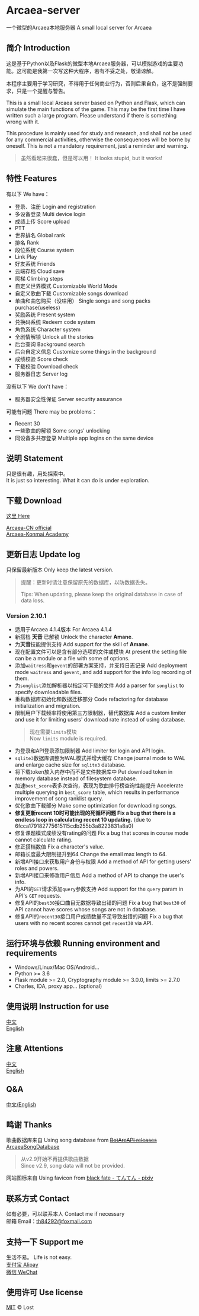 # Arcaea-server

一个微型的Arcaea本地服务器  A small local server for Arcaea

## 简介 Introduction

这是基于Python以及Flask的微型本地Arcaea服务器，可以模拟游戏的主要功能。这可能是我第一次写这种大程序，若有不妥之处，敬请谅解。  

本程序主要用于学习研究，不得用于任何商业行为，否则后果自负，这不是强制要求，只是一个提醒与警告。  

This is a small local Arcaea server based on Python and Flask, which can simulate the main functions of the game. This may be the first time I have written such a large program. Please understand if there is something wrong with it.  

This procedure is mainly used for study and research, and shall not be used for any commercial activities, otherwise the consequences will be borne by oneself. This is not a mandatory requirement, just a reminder and warning.

> 虽然看起来很蠢，但是可以用！
> It looks stupid, but it works!

## 特性 Features

有以下 We have：

- 登录、注册 Login and registration
- 多设备登录 Multi device login
- 成绩上传 Score upload
- PTT
- 世界排名 Global rank
- 排名 Rank
- 段位系统 Course system
- Link Play
- 好友系统 Friends
- 云端存档 Cloud save
- 爬梯 Climbing steps
- 自定义世界模式 Customizable World Mode
- 自定义歌曲下载 Customizable songs download
- 单曲和曲包购买（没啥用） Single songs and song packs purchase(useless)
- 奖励系统 Present system
- 兑换码系统 Redeem code system
- 角色系统 Character system
- 全剧情解锁 Unlock all the stories
- 后台查询 Background search
- 后台自定义信息 Customize some things in the background
- 成绩校验 Score check
- 下载校验 Download check
- 服务器日志 Server log

没有以下 We don't have：

- 服务器安全性保证 Server security assurance

可能有问题 There may be problems：

- Recent 30
- 一些歌曲的解锁 Some songs' unlocking
- 同设备多共存登录 Multiple app logins on the same device

## 说明 Statement

只是很有趣，用处探索中。  
It is just so interesting. What it can do is under exploration.

## 下载 Download

[这里 Here](https://github.com/Lost-MSth/Arcaea-server/releases)

[Arcaea-CN official](https://arcaea.lowiro.com/zh)  
[Arcaea-Konmai Academy](https://616.sb)  

## 更新日志 Update log

只保留最新版本 Only keep the latest version.

> 提醒：更新时请注意保留原先的数据库，以防数据丢失。
>
> Tips: When updating, please keep the original database in case of data loss.

### Version 2.10.1

- 适用于Arcaea 4.1.4版本 For Arcaea 4.1.4
- 新搭档 **天音** 已解锁 Unlock the character **Amane**.
- 为**天音**技能提供支持 Add support for the skill of **Amane**.
- 现在配置文件可以是含有部分选项的文件或模块 At present the setting file can be a module or a file with some of options.
- 添加`waitress`和`gevent`的部署方案支持，并支持日志记录 Add deployment mode `waitress` and `gevent`, and add support for the info log recording of them.
- 为`songlist`添加解析器以指定可下载的文件 Add a parser for `songlist` to specify downloadable files.
- 重构数据库初始化和数据迁移部分 Code refactoring for database initialization and migration.
- 限制用户下载频率将使用第三方限制器，替代数据库 Add a custom limiter and use it for limiting users' download rate instead of using database.
  > 现在需要`limits`模块  
  > Now `limits` module is required.
- 为登录和API登录添加限制器 Add limiter for login and API login.
- `sqlite3`数据库调整为WAL模式并增大缓存 Change journal mode to WAL and enlarge cache size for `sqlite3` database.
- 将下载token放入内存中而不是文件数据库中 Put download token in memory database instead of filesystem database.
- 加速`best_score`表多次查询，表现为歌曲排行榜查询性能提升 Accelerate multiple querying in `best_score` table, which results in performance improvement of song ranklist query.
- 优化歌曲下载部分 Make some optimization for downloading songs.
- **修复更新recent 10时可能出现的死循环问题 Fix a bug that there is a endless loop in calculating recent 10 updating.** (due to 6fcca179182775615115cdb255b3a8223831a8a0)
- 修复课题模式成绩没有rating的问题 Fix a bug that scores in course mode cannot calculate rating.
- 修正搭档数值 Fix a character's value.
- 邮箱长度最大限制提升到64 Change the email max length to 64.
- 新增API接口来获取用户身份与权限 Add a method of API for getting users' roles and powers.
- 新增API接口来修改用户信息 Add a method of API to change the user's info.
- 为API的`GET`请求添加`query`参数支持 Add support for the `query` param in API's `GET` requests.
- 修复API的`best30`接口曲目无数据导致出错的问题 Fix a bug that `best30` of API cannot have scores whose songs are not in database.
- 修复API的`recent30`接口用户成绩数量不足导致出错的问题 Fix a bug that users with no recent scores cannot get `recent30` via API.

## 运行环境与依赖 Running environment and requirements

- Windows/Linux/Mac OS/Android...
- Python >= 3.6
- Flask module >= 2.0, Cryptography module >= 3.0.0, limits >= 2.7.0
- Charles, IDA, proxy app... (optional)

<!--
## 环境搭建 Environment construction
[中文](https://github.com/Lost-MSth/Arcaea-server/wiki/%E7%8E%AF%E5%A2%83%E6%90%AD%E5%BB%BA)  
[English](https://github.com/Lost-MSth/Arcaea-server/wiki/Environment-construction)
-->

## 使用说明 Instruction for use

[中文](https://github.com/Lost-MSth/Arcaea-server/wiki/%E4%BD%BF%E7%94%A8%E8%AF%B4%E6%98%8E)  
[English](https://github.com/Lost-MSth/Arcaea-server/wiki/Instruction-for-use)

## 注意 Attentions

[中文](https://github.com/Lost-MSth/Arcaea-server/wiki/%E6%B3%A8%E6%84%8F)  
[English](https://github.com/Lost-MSth/Arcaea-server/wiki/Attentions)

## Q&A

[中文/English](https://github.com/Lost-MSth/Arcaea-server/wiki/Q&A)

## 鸣谢 Thanks

歌曲数据库来自 Using song database from
~~[BotArcAPI releases](https://github.com/TheSnowfield/BotArcAPI/releases)~~
[ArcaeaSongDatabase](https://github.com/Arcaea-Infinity/ArcaeaSongDatabase)

> 从v2.9开始不再提供歌曲数据  
> Since v2.9, song data will not be provided.

网站图标来自 Using favicon from [black fate - てんてん - pixiv](https://www.pixiv.net/artworks/82374369)

## 联系方式 Contact

如有必要，可以联系本人 Contact me if necessary  
邮箱 Email：th84292@foxmail.com

## 支持一下 Support me

生活不易。 Life is not easy.  
[支付宝 Alipay](https://github.com/Lost-MSth/Arcaea-server/blob/master/pic/Alipay.jpg)  
[微信 WeChat](https://github.com/Lost-MSth/Arcaea-server/blob/master/pic/WeChat.png)

## 使用许可 Use license

[MIT](LICENSE) © Lost
